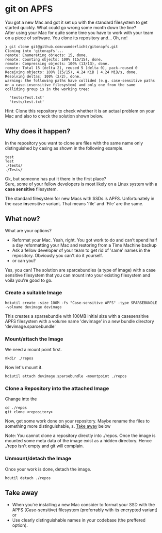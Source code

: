 # git on APFS
You got a new Mac and got it set up with the standard filesystem to get started quickly. What could go wrong some month down the line?\
After using your Mac for quite some time you have to work with your team on a piece of software. You clone its repository and... Oh, no!
```
❯ git clone git@github.com:wunderlicht/gitonapfs.git
Cloning into 'gitonapfs'...
remote: Enumerating objects: 15, done.
remote: Counting objects: 100% (15/15), done.
remote: Compressing objects: 100% (13/13), done.
remote: Total 15 (delta 2), reused 5 (delta 0), pack-reused 0
Receiving objects: 100% (15/15), 4.24 KiB | 4.24 MiB/s, done.
Resolving deltas: 100% (2/2), done.
warning: the following paths have collided (e.g. case-sensitive paths
on a case-insensitive filesystem) and only one from the same
colliding group is in the working tree:

  'tests/Test.txt'
  'tests/test.txt'
```

Hint: Clone this repository to check whether it is an actual problem on your Mac and also to check the solution shown below.

## Why does it happen?
In the repository you want to clone are files with the same name only distinguished by casing as shown in the following example.

```
test
Test
./tests/
./Tests/
```

Ok, but someone has put it there in the first place?\
Sure, some of your fellow developers is most likely on a Linux system with a **case sensitive** filesystem.


The standard filesystem for new Macs with SSDs is APFS. Unfortunately in the case **in**sensitive variant. That means 'file' and 'File' are the same.

## What now?
What are your options?
- Reformat your Mac. Yeah, right. You got work to do and can't spend half a day reformatting your Mac and restoring from a Time Machine backup
- Ask a fellow developer of your team to get rid of 'same' names in the repository. Obviously you can't do it yourself.
- or can you?

Yes, you can! The solution are sparcebundles (a type of image) with a case sensitive filesystem that you can mount into your existing filesystem and voila you're good to go.

### Create a suitable Image
```
hdiutil create -size 100M -fs "Case-sensitive APFS" -type SPARSEBUNDLE -volname devimage devimage
```
This creates a sparsebundle with 100MB initial size with a casesensitive APFS filesystem with a volume name 'devimage' in a new bundle directory 'devimage.sparcebundle'

### Mount/attach the Image
We need a mount point first.
```
mkdir ./repos
```

Now let's mount it.
```
hdiutil attach devimage.sparsebundle -mountpoint ./repos
```

### Clone a Repository into the attached Image
Change into the 
```
cd ./repos
git clone <repository>
```
Now, get some work done on your repository. Maybe rename the files to something more distinguishable, s. [Take away](#take-away) below 

Note: You cannot clone a repository directly into ./repos. Once the image is mounted some meta data of the image exist as a hidden directory. Hence ./repo isn't empty and git will complain.

### Unmount/detach the Image
Once your work is done, detach the image.
```
hdutil detach ./repos
```

## Take away
- When you're installing a new Mac consider to format your SSD with the APFS (Case-sensitive) filesystem (preferrably with its encrypted variant) or
- Use clearly distinguishable names in your codebase (the preffered option). 
